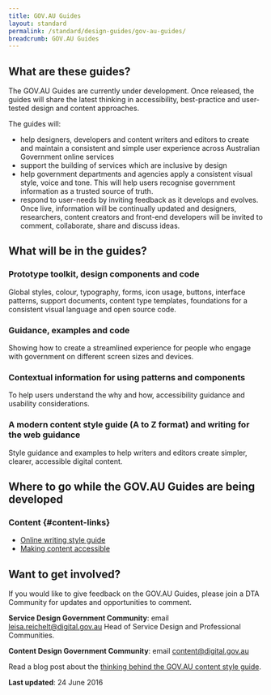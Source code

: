 ```yaml
---
title: GOV.AU Guides
layout: standard
permalink: /standard/design-guides/gov-au-guides/
breadcrumb: GOV.AU Guides
---
```

## What are these guides?

The GOV.AU Guides are currently under development. Once released, the guides will share the latest thinking in accessibility, best-practice and user-tested design and content approaches.

The guides will:

- help designers, developers and content writers and editors to create and maintain a consistent and simple user experience across Australian Government online services
- support the building of services which are inclusive by design
- help government departments and agencies apply a consistent visual style, voice and tone. This will help users recognise government information as a trusted source of truth.
- respond to user-needs by inviting feedback as it develops and evolves. Once live, information will be continually updated and designers, researchers, content creators and front-end developers will be invited to comment, collaborate, share and discuss ideas.

## What will be in the guides?

### Prototype toolkit, design components and code

Global styles, colour, typography, forms, icon usage, buttons, interface patterns, support documents, content type templates, foundations for a consistent visual language and open source code.

### Guidance, examples and code

Showing how to create a streamlined experience for people who engage with government on different screen sizes and devices.

### Contextual information for using patterns and components

To help users understand the why and how, accessibility guidance and usability considerations.

### A modern content style guide (A to Z format) and writing for the web guidance

Style guidance and examples to help writers and editors create simpler, clearer, accessible digital content.  

## Where to go while the GOV.AU Guides are being developed

### Content {#content-links}

- [Online writing style guide](https://www.dta.gov.au/standard/design-guides/online-writing/)
- [Making content accessible](https://www.dta.gov.au/standard/design-guides/making-content-accessible/)

## Want to get involved?

If you would like to give feedback on the GOV.AU Guides, please join a DTA Community for updates and opportunities to comment.

**Service Design Government Community**: email [leisa.reichelt@digital.gov.au](mailto:leisa.reichelt@digital.gov.au) Head of Service Design and Professional Communities.

**Content Design Government Community**: email [content@digital.gov.au](mailto:content@digital.gov.au) 

Read a blog post about the [thinking behind the GOV.AU content style guide](/blog/walking-the-talk/).

**Last updated**:  24 June 2016
